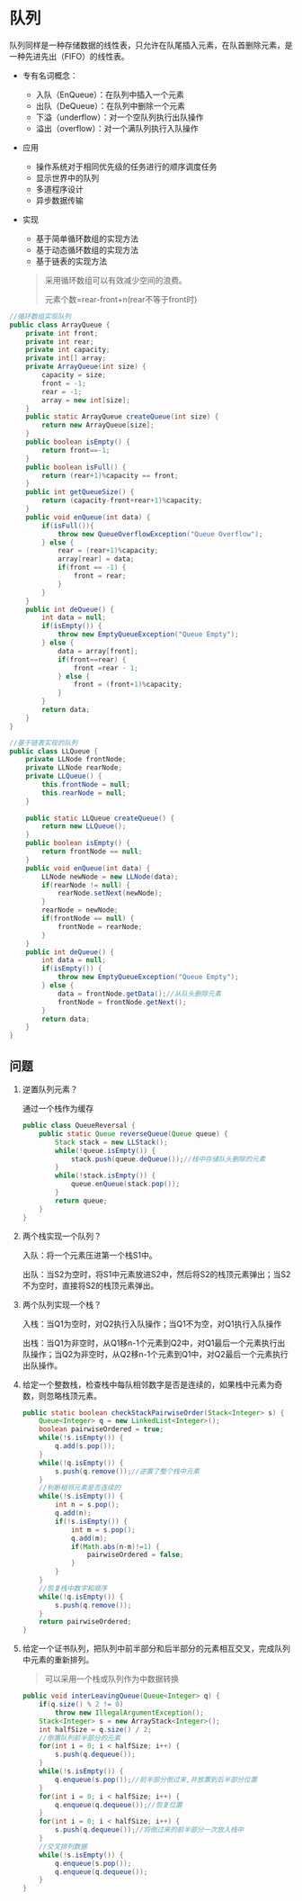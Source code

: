 # 队列

队列同样是一种存储数据的线性表，只允许在队尾插入元素，在队首删除元素，是一种先进先出（FIFO）的线性表。

- 专有名词概念：

  - 入队（EnQueue）：在队列中插入一个元素
  - 出队（DeQueue）：在队列中删除一个元素
  - 下溢（underflow）：对一个空队列执行出队操作
  - 溢出（overflow）：对一个满队列执行入队操作

- 应用

  - 操作系统对于相同优先级的任务进行的顺序调度任务
  - 显示世界中的队列
  - 多道程序设计
  - 异步数据传输

- 实现

  - 基于简单循环数组的实现方法
  - 基于动态循环数组的实现方法
  - 基于链表的实现方法

  > 采用循环数组可以有效减少空间的浪费。
  >
  > 元素个数=rear-front+n(rear不等于front时)

```java
//循环数组实现队列
public class ArrayQueue {
    private int front;
    private int rear;
    private int capacity;
    private int[] array;
    private ArrayQueue(int size) {
        capacity = size;
        front = -1;
        rear = -1;
        array = new int[size];
    }
    public static ArrayQueue createQueue(int size) {
        return new ArrayQueue[size];
    }
    public boolean isEmpty() {
        return front==-1;
    }
    public boolean isFull() {
        return (rear+1)%capacity == front;
    }
    public int getQueueSize() {
        return (capacity-front+rear+1)%capacity;
    }
    public void enQueue(int data) {
        if(isFull()){
            throw new QueueOverflowException("Queue Overflow");
        } else {
            rear = (rear+1)%capacity;
            array[rear] = data;
            if(front == -1) {
                front = rear;
            }
        }
    }
    public int deQueue() {
		int data = null;
        if(isEmpty()) {
            throw new EmptyQueueException("Queue Empty");
        } else {
            data = array[front];
            if(front==rear) {
                front =rear - 1;
            } else {
                front = (front+1)%capacity;
            }
        }
        return data;
    }
}
```

```java
//基于链表实现的队列
public class LLQueue {
	private LLNode frontNode;
	private LLNode rearNode;
    private LLQueue() {
        this.frontNode = null;
        this.rearNode = null;
    }
    
    public static LLQueue createQueue() {
        return new LLQueue();
    }
    public boolean isEmpty() {
        return frontNode == null;
    }
    public void enQueue(int data) {
        LLNode newNode = new LLNode(data);
        if(rearNode != null) {
            rearNode.setNext(newNode);
        }
        rearNode = newNode;
        if(frontNode == null) {
            frontNode = rearNode;
        }
    }
    public int deQueue() {
        int data = null;
        if(isEmpty()) {
            throw new EmptyQueueException("Queue Empty");
        } else {
            data = frontNode.getData();//从队头删除元素
            frontNode = frontNode.getNext();
        }
        return data;
    }
}
```

## 问题

1. 逆置队列元素？

   通过一个栈作为缓存

   ```java
   public class QueueReversal {
       public static Queue reverseQueue(Queue queue) {
           Stack stack = new LLStack();
           while(!queue.isEmpty()) {
               stack.push(queue.deQueue());//栈中存储队头删除的元素
           }
           while(!stack.isEmpty()) {
               queue.enQueue(stack.pop());
           }
           return queue;
       }
   }
   ```

2. 两个栈实现一个队列？

   入队：将一个元素压进第一个栈S1中。

   出队：当S2为空时，将S1中元素放进S2中，然后将S2的栈顶元素弹出；当S2不为空时，直接将S2的栈顶元素弹出。

3. 两个队列实现一个栈？

   入栈：当Q1为空时，对Q2执行入队操作；当Q1不为空，对Q1执行入队操作

   出栈：当Q1为非空时，从Q1移n-1个元素到Q2中，对Q1最后一个元素执行出队操作；当Q2为非空时，从Q2移n-1个元素到Q1中，对Q2最后一个元素执行出队操作。

4. 给定一个整数栈，检查栈中每队相邻数字是否是连续的，如果栈中元素为奇数，则忽略栈顶元素。

   ```java
   public static boolean checkStackPairwiseOrder(Stack<Integer> s) {
       Queue<Integer> q = new LinkedList<Integer>();
       boolean pairwiseOrdered = true;
       while(!s.isEmpty()) {
           q.add(s.pop());
       }
       while(!q.isEmpty()) {
           s.push(q.remove());//逆置了整个栈中元素
       }
       //判断相邻元素是否连续的
       while(!s.isEmpty()) {
           int n = s.pop();
           q.add(n);
           if(!s.isEmpty()) {
               int m = s.pop();
               q.add(m);
               if(Math.abs(n-m)!=1) {
                   pairwiseOrdered = false;
               }
           }
       }
       //恢复栈中数字和顺序
       while(!q.isEmpty()) {
           s.push(q.remove());
       }
       return pairwiseOrdered;
   }
   ```

5. 给定一个证书队列，把队列中前半部分和后半部分的元素相互交叉，完成队列中元素的重新排列。

   > 可以采用一个栈或队列作为中数据转换

   ```java
   public void interLeavingQueue(Queue<Integer> q) {
       if(q.size() % 2 != 0)
           throw new IllegalArgumentException();
       Stack<Integer> s = new ArrayStack<Integer>();
       int halfSize = q.size() / 2;
       //倒置队列前半部分的元素
       for(int i = 0; i < halfSize; i++) {
           s.push(q.dequeue());
       }
       while(!s.isEmpty()) {
           q.enqueue(s.pop());//前半部分倒过来,并放置到后半部分位置
       }
       for(int i = 0; i < halfSize; i++) {
           q.enqueue(q.dequeue());//恢复位置
       }
       for(int i = 0; i < halfSize; i++) {
           s.push(q.dequeue());//将倒过来的前半部分一次放入栈中
       }
       //交叉排列数据
       while(!s.isEmpty()) {
           q.enqueue(s.pop());
           q.enqueue(q.dequeue());
       }
   }
   ```

   